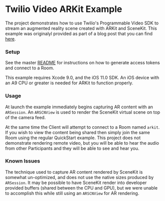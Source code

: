 # Twilio Video ARKit Example

The project demonstrates how to use Twilio's Programmable Video SDK to stream an augmented reality scene created with ARKit and SceneKit. This example was originalyl provided as part of a blog post that you can find [here]().

### Setup

See the master [README](https://github.com/twilio/video-quickstart-swift/blob/master/README.md) for instructions on how to generate access tokens and connect to a Room.

This example requires Xcode 9.0, and the iOS 11.0 SDK. An iOS device with an A9 CPU or greater is needed for ARKit to function properly.

### Usage

At launch the example immediately begins capturing AR content with an `ARSession`. An `ARSCNView` is used to render the SceneKit virtual scene on top of the camera feed.

At the same time the Client will attempt to connect to a Room named `arkit`. If you wish to view the content being shared then simply join the same Room using the regular QuickStart example. This project does not demonstrate rendering remote video, but you will be able to hear the audio from other Participants and they will be able to see and hear you.

### Known Issues

The technique used to capture AR content rendered by SceneKit is somewhat un-optimized, and does not use the native sizes produced by `ARSession`. It may be possible to have SceneKit render into developer provided buffers (shared between the CPU and GPU), but we were unable to accomplish this while still using an `ARSCNView` for AR rendering.